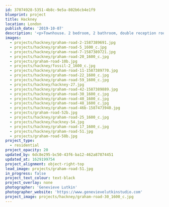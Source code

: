 ```yaml
---
id: 37074928-5351-4b8c-9e5a-802b6cb4e1f9
blueprint: project
title: Hackney
location: London
publish_date: '2019-10-07'
description: '<p>Townhouse. 2 bedroom, 2 bathroom, double reception room, basement studio, dressing room, study. A spiritual sanctuary for an artist.</p>'
images:
  - projects/hackney/graham-road-2-1587389691.jpg
  - projects/hackney/graham-road-5_1600_c.jpg
  - projects/hackney/graham-road-7-1587389721.jpg
  - projects/hackney/graham-road-20_1600_c.jpg
  - projects/graham-road-10b.jpg
  - projects/hackney/fossil-2_1600_c.jpg
  - projects/hackney/graham-road-11-1587389770.jpg
  - projects/hackney/graham-road-22_1600_c.jpg
  - projects/hackney/graham-road-59_1600_c.jpg
  - projects/hackney/hackney-27.jpg
  - projects/hackney/graham-road-42-1587389889.jpg
  - projects/hackney/graham-road-30_1600_c.jpg
  - projects/hackney/graham-road-40_1600_c.jpg
  - projects/hackney/graham-road-48_1600_c.jpg
  - projects/hackney/graham-road-46b-1587473940.jpg
  - projects/graham-road-52b.jpg
  - projects/hackney/graham-road-25_1600_c.jpg
  - projects/hackney/hackney-54.jpg
  - projects/hackney/graham-road-17_1600_c.jpg
  - projects/hackney/graham-road-51.jpg
  - projects/graham-road-58b.jpg
project_type:
  - residential
project_opacity: 20
updated_by: 6dc8e295-bc50-43f6-ba12-462a87874451
updated_at: 1629199754
project_alignment: object-right-top
lead_image: projects/graham-road-51.jpg
in_progress: false
project_text_colour: text-black
project_overlay: none
photographer: 'Genevieve Lutkin'
photographer_website: 'https://www.genevievelutkinstudio.com'
project_image: projects/hackney/graham-road-30_1600_c.jpg
---
```

